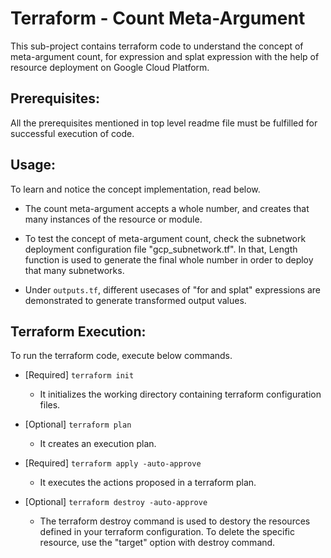 # Terraform - Count Meta-Argument
This sub-project contains terraform code to understand the concept of meta-argument count, for expression and splat expression with the help of resource deployment on Google Cloud Platform.

## Prerequisites:
All the prerequisites mentioned in top level readme file must be fulfilled for successful execution of code.

## Usage:
To learn and notice the concept implementation, read below.

-   The count meta-argument accepts a whole number, and creates that many instances of the resource or module.

-   To test the concept of meta-argument count, check the subnetwork deployment configuration file "gcp_subnetwork.tf". In that, Length function is used to generate the final whole number in order to deploy that many subnetworks. 

-   Under `outputs.tf`, different usecases of "for and splat" expressions are demonstrated to generate transformed output values.

## Terraform Execution:
To run the terraform code, execute below commands.

-   [Required] `terraform init`
    -   It initializes the working directory containing terraform configuration files.

-   [Optional] `terraform plan`
    -   It creates an execution plan.

-   [Required] `terraform apply -auto-approve`
    -   It executes the actions proposed in a terraform plan.

-   [Optional] `terraform destroy -auto-approve`
    -   The terraform destroy command is used to destory the resources defined in your terraform configuration. To delete the specific resource, use the "target" option with destroy command.